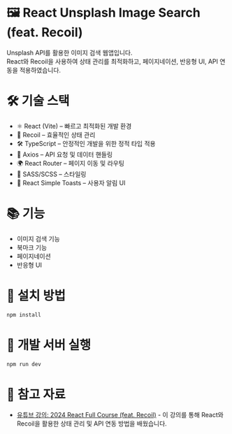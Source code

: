 # 🖼️ React Unsplash Image Search (feat. Recoil)

Unsplash API를 활용한 이미지 검색 웹앱입니다. <br />
React와 Recoil을 사용하여 상태 관리를 최적화하고, 페이지네이션, 반응형 UI, API 연동을 적용하였습니다. <br />

# 🛠️ 기술 스택

- ⚛ React (Vite) – 빠르고 최적화된 개발 환경
- 🎯 Recoil – 효율적인 상태 관리
- 🛠 TypeScript – 안정적인 개발을 위한 정적 타입 적용
- 🔗 Axios – API 요청 및 데이터 핸들링
- 🌍 React Router – 페이지 이동 및 라우팅
- 🎨 SASS/SCSS – 스타일링
- 🔔 React Simple Toasts – 사용자 알림 UI

# 📚 기능

- 이미지 검색 기능
- 북마크 기능
- 페이지네이션
- 반응형 UI

# 🔧 설치 방법

```sh
npm install
```

# 🚀 개발 서버 실행

```sh
npm run dev
```

# 🎥 참고 자료

- [유튜브 강의: 2024 React Full Course (feat. Recoil)](https://youtu.be/Yv5tSNr4h2c?si=Oh6e_AEXCmim5zmA) - 이 강의를 통해 React와 Recoil을 활용한 상태 관리 및 API 연동 방법을 배웠습니다.

